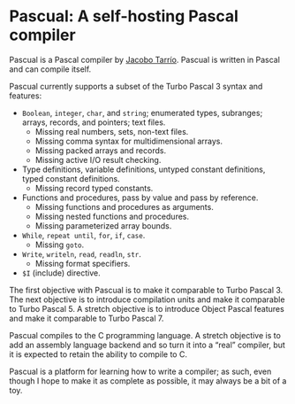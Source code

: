 # Pascual: A self-hosting Pascal compiler

Pascual is a Pascal compiler by [Jacobo Tarrío](https://jacobo.tarrio.org). Pascual is written in Pascal and can compile itself.

Pascual currently supports a subset of the Turbo Pascal 3 syntax and features:

* `Boolean`, `integer`, `char`, and `string`; enumerated types, subranges; arrays, records, and pointers; text files.
    * Missing real numbers, sets, non-text files.
    * Missing comma syntax for multidimensional arrays.
    * Missing packed arrays and records.
    * Missing active I/O result checking.
* Type definitions, variable definitions, untyped constant definitions, typed constant definitions.
    * Missing record typed constants.
* Functions and procedures, pass by value and pass by reference.
    * Missing functions and procedures as arguments.
    * Missing nested functions and procedures.
    * Missing parameterized array bounds.
* `While`, `repeat until`, `for`, `if`, `case`.
    * Missing `goto`.
* `Write`, `writeln`, `read`, `readln`, `str`.
    * Missing format specifiers.
* `$I` (include) directive.

The first objective with Pascual is to make it comparable to Turbo Pascal 3. The next objective is to introduce compilation units and make it comparable to Turbo Pascal 5. A stretch objective is to introduce Object Pascal features and make it comparable to Turbo Pascal 7.

Pascual compiles to the C programming language. A stretch objective is to add an assembly language backend and so turn it into a “real” compiler, but it is expected to retain the ability to compile to C.

Pascual is a platform for learning how to write a compiler; as such, even though I hope to make it as complete as possible, it may always be a bit of a toy.
